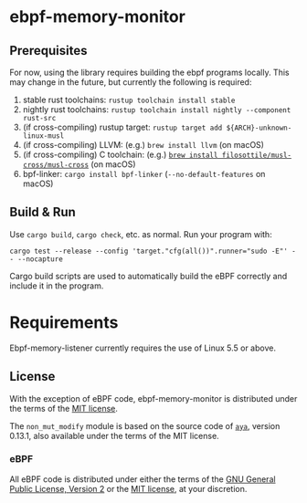 # ebpf-memory-monitor

## Prerequisites

For now, using the library requires building the ebpf programs locally. This may change in the future, but currently the following is required:

1. stable rust toolchains: `rustup toolchain install stable`
2. nightly rust toolchains: `rustup toolchain install nightly --component rust-src`
3. (if cross-compiling) rustup target: `rustup target add ${ARCH}-unknown-linux-musl`
4. (if cross-compiling) LLVM: (e.g.) `brew install llvm` (on macOS)
5. (if cross-compiling) C toolchain: (e.g.) [`brew install filosottile/musl-cross/musl-cross`](https://github.com/FiloSottile/homebrew-musl-cross) (on macOS)
6. bpf-linker: `cargo install bpf-linker` (`--no-default-features` on macOS)

## Build & Run

Use `cargo build`, `cargo check`, etc. as normal. Run your program with:

```shell
cargo test --release --config 'target."cfg(all())".runner="sudo -E"' -- --nocapture
```

Cargo build scripts are used to automatically build the eBPF correctly and include it in the
program.

# Requirements

Ebpf-memory-listener currently requires the use of Linux 5.5 or above.

## License

With the exception of eBPF code, ebpf-memory-monitor is distributed under the terms
of the [MIT license].

The `non_mut_modify` module is based on the source code of [`aya`](https://github.com/aya-rs/aya), version 0.13.1, also available under the terms of the MIT license.

### eBPF

All eBPF code is distributed under either the terms of the
[GNU General Public License, Version 2] or the [MIT license], at your
discretion.

[MIT license]: LICENSE-MIT
[GNU General Public License, Version 2]: LICENSE-GPL2
